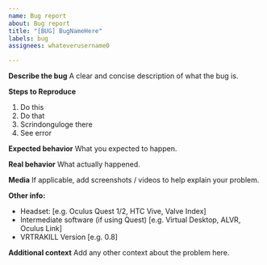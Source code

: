 ```yaml
---
name: Bug report
about: Bug report
title: "[BUG] BugNameHere"
labels: bug
assignees: whateverusername0

---
```


**Describe the bug**
A clear and concise description of what the bug is.

**Steps to Reproduce**
1. Do this
2. Do that
3. Scrindonguloge there
4. See error

**Expected behavior**
What you expected to happen.

**Real behavior**
What actually happened.

**Media**
If applicable, add screenshots / videos to help explain your problem.

**Other info:**
 - Headset: [e.g. Oculus Quest 1/2, HTC Vive, Valve Index]
 - Intermediate software (if using Quest) [e.g. Virtual Desktop, ALVR, Oculus Link]
 - VRTRAKILL Version [e.g. 0.8]

**Additional context**
Add any other context about the problem here.
